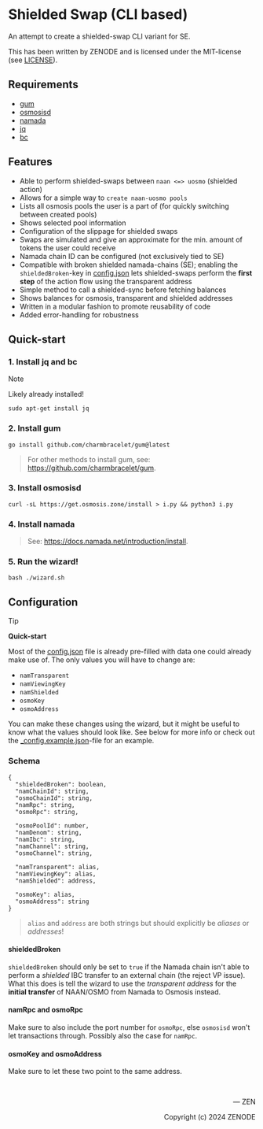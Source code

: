 # Shielded Swap (CLI based)

An attempt to create a shielded-swap CLI variant for SE.

This has been written by ZENODE and is licensed under the MIT-license (see [LICENSE](./LICENSE)).

## Requirements
- [gum](https://github.com/charmbracelet/gum)
- [osmosisd](https://docs.osmosis.zone/osmosis-core/osmosisd)
- [namada](https://docs.namada.net/introduction/install)
- [jq](https://jqlang.github.io/jq/download)
- [bc](https://www.gnu.org/software/bc/manual/html_mono/bc.html)

## Features
- Able to perform shielded-swaps between `naan <=> uosmo` (shielded action)
- Allows for a simple way to `create naan-uosmo pools`
- Lists all osmosis pools the user is a part of (for quickly switching between created pools)
- Shows selected pool information
- Configuration of the slippage for shielded swaps
- Swaps are simulated and give an approximate for the min. amount of tokens the user could receive
- Namada chain ID can be configured (not exclusively tied to SE)
- Compatible with broken shielded namada-chains (SE); enabling the `shieldedBroken`-key in [config.json](config.json) lets shielded-swaps perform the **first step** of the action flow using the transparent address
- Simple method to call a shielded-sync before fetching balances
- Shows balances for osmosis, transparent and shielded addresses
- Written in a modular fashion to promote reusability of code
- Added error-handling for robustness

## Quick-start

### 1. Install jq and bc

> [!NOTE]
>
> Likely already installed!
>

```
sudo apt-get install jq
```

### 2. Install gum

```
go install github.com/charmbracelet/gum@latest
```

> For other methods to install gum, see: https://github.com/charmbracelet/gum.

### 3. Install osmosisd

```
curl -sL https://get.osmosis.zone/install > i.py && python3 i.py
```

### 4. Install namada

> See: https://docs.namada.net/introduction/install.

### 5. Run the wizard!

```
bash ./wizard.sh
```

## Configuration

> [!TIP]
>
> **Quick-start**
>
> Most of the [config.json](config.json) file is already pre-filled with data one could already make use of. The only values you will have to change are:
> - `namTransparent`
> - `namViewingKey`
> - `namShielded`
> - `osmoKey`
> - `osmoAddress`
>
> You can make these changes using the wizard, but it might be useful to know what the values should look like. See below for more info or check out the [_config.example.json](/config/_config.example.json)-file for an example.

### Schema
```
{
  "shieldedBroken": boolean,
  "namChainId": string,
  "osmoChainId": string,
  "namRpc": string,
  "osmoRpc": string,

  "osmoPoolId": number,
  "namDenom": string,
  "namIbc": string,
  "namChannel": string,
  "osmoChannel": string,

  "namTransparent": alias,
  "namViewingKey": alias,
  "namShielded": address,

  "osmoKey": alias,
  "osmoAddress": string
}
```
> `alias` and `address` are both strings but should explicitly be _aliases_ or _addresses_! 

#### shieldedBroken

`shieldedBroken` should only be set to `true` if the Namada chain isn't able to perform a _shielded_ IBC transfer to an external chain (the reject VP issue). What this does is tell the wizard to use the _transparent address_ for the **initial transfer** of NAAN/OSMO from Namada to Osmosis instead.

#### namRpc and osmoRpc

Make sure to also include the port number for `osmoRpc`, else `osmosisd` won't let transactions through. Possibly also the case for `namRpc`.

#### osmoKey and osmoAddress

Make sure to let these two point to the same address.

</br>

<p align="right">— ZEN</p>
<p align="right">Copyright (c) 2024 ZENODE</p>
